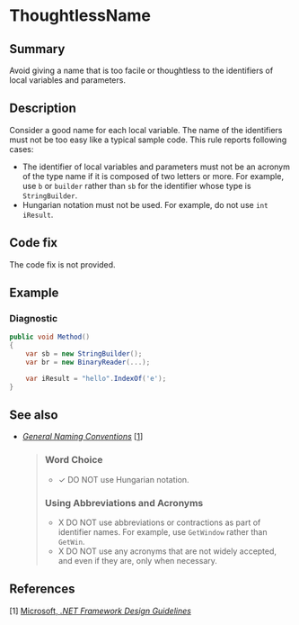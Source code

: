 # ThoughtlessName

## Summary

Avoid giving a name that is too facile or thoughtless to the identifiers of
local variables and parameters.

## Description

Consider a good name for each local variable.
The name of the identifiers must not be too easy like a typical sample code.
This rule reports following cases:

- The identifier of local variables and parameters must not be an acronym of
  the type name if it is composed of two letters or more. For example, use
  `b` or `builder` rather than `sb` for the identifier whose type is
  `StringBuilder`.
- Hungarian notation must not be used. For example, do not use `int iResult`.

## Code fix

The code fix is not provided.

## Example

### Diagnostic

```csharp
public void Method()
{
    var sb = new StringBuilder();
    var br = new BinaryReader(...);

    var iResult = "hello".IndexOf('e');
}
```

## See also

- [_General Naming Conventions_][general-naming-conventions]
  \[[1](#ref1)\]

  > ### Word Choice
  >
  > - ✓ DO NOT use Hungarian notation.
  >
  > ### Using Abbreviations and Acronyms
  >
  > - X DO NOT use abbreviations or contractions as part of identifier names.
  >   For example, use `GetWindow` rather than `GetWin`.
  > - X DO NOT use any acronyms that are not widely accepted, and even if
  >   they are, only when necessary.

## References

<a id="ref1"></a>
[1] [Microsoft, _.NET Framework Design Guidelines_][framework-design-guidelines-microsoft]

[framework-design-guidelines-microsoft]:
  https://docs.microsoft.com/en-us/dotnet/standard/design-guidelines/
[general-naming-conventions]:
  https://docs.microsoft.com/en-us/dotnet/standard/design-guidelines/general-naming-conventions
